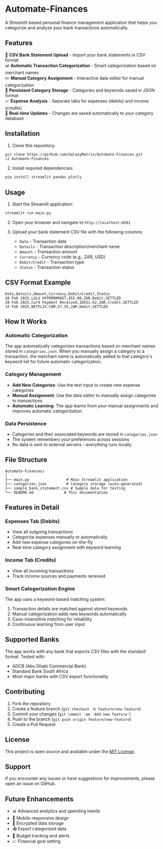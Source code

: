 # Automate-Finances

A Streamlit-based personal finance management application that helps you categorize and analyze your bank transactions automatically.

## Features

🏦 **CSV Bank Statement Upload** - Import your bank statements in CSV format  
📊 **Automatic Transaction Categorization** - Smart categorization based on merchant names  
✏️ **Manual Category Assignment** - Interactive data editor for manual categorization  
💾 **Persistent Category Storage** - Categories and keywords saved in JSON format  
📈 **Expense Analysis** - Separate tabs for expenses (debits) and income (credits)  
🔄 **Real-time Updates** - Changes are saved automatically to your category database  

## Installation

1. Clone this repository:
```bash
git clone https://github.com/GalaxyMatrix/Automate-Finances.git
cd Automate-Finances
```

2. Install required dependencies:
```bash
pip install streamlit pandas plotly
```

## Usage

1. Start the Streamlit application:
```bash
streamlit run main.py
```

2. Open your browser and navigate to `http://localhost:8501`

3. Upload your bank statement CSV file with the following columns:
   - `Date` - Transaction date
   - `Details` - Transaction description/merchant name
   - `Amount` - Transaction amount
   - `Currency` - Currency code (e.g., ZAR, USD)
   - `Debit/Credit` - Transaction type
   - `Status` - Transaction status

## CSV Format Example

```csv
Date,Details,Amount,Currency,Debit/Credit,Status
28 Feb 2025,LULU HYPERMARKET,455.00,ZAR,Debit,SETTLED
28 Feb 2025,Card Payment Received,18551.62,ZAR,Credit,SETTLED
15 Feb 2025,NETFLIX.COM,57.55,ZAR,Debit,SETTLED
```

## How It Works

### Automatic Categorization
The app automatically categorizes transactions based on merchant names stored in `categories.json`. When you manually assign a category to a transaction, the merchant name is automatically added to that category's keyword list for future automatic categorization.

### Category Management
- **Add New Categories**: Use the text input to create new expense categories
- **Manual Assignment**: Use the data editor to manually assign categories to transactions
- **Automatic Learning**: The app learns from your manual assignments and improves automatic categorization

### Data Persistence
- Categories and their associated keywords are stored in `categories.json`
- The system remembers your preferences across sessions
- No data is sent to external servers - everything runs locally

## File Structure

```
Automate-Finances/
│
├── main.py                 # Main Streamlit application
├── categories.json         # Category storage (auto-generated)
├── sample_bank_statement.csv # Sample data for testing
└── README.md              # This documentation
```

## Features in Detail

### Expenses Tab (Debits)
- View all outgoing transactions
- Categorize expenses manually or automatically
- Add new expense categories on-the-fly
- Real-time category assignment with keyword learning

### Income Tab (Credits)
- View all incoming transactions
- Track income sources and payments received

### Smart Categorization Engine
The app uses a keyword-based matching system:
1. Transaction details are matched against stored keywords
2. Manual categorization adds new keywords automatically
3. Case-insensitive matching for reliability
4. Continuous learning from user input

## Supported Banks

The app works with any bank that exports CSV files with the standard format. Tested with:
- ADCB (Abu Dhabi Commercial Bank)
- Standard Bank South Africa
- Most major banks with CSV export functionality

## Contributing

1. Fork the repository
2. Create a feature branch (`git checkout -b feature/new-feature`)
3. Commit your changes (`git commit -am 'Add new feature'`)
4. Push to the branch (`git push origin feature/new-feature`)
5. Create a Pull Request

## License

This project is open source and available under the [MIT License](LICENSE).

## Support

If you encounter any issues or have suggestions for improvements, please open an issue on GitHub.

## Future Enhancements

- 📊 Advanced analytics and spending trends
- 📱 Mobile-responsive design
- 🔐 Encrypted data storage
- 📤 Export categorized data
- 🎯 Budget tracking and alerts
- 📈 Financial goal setting
